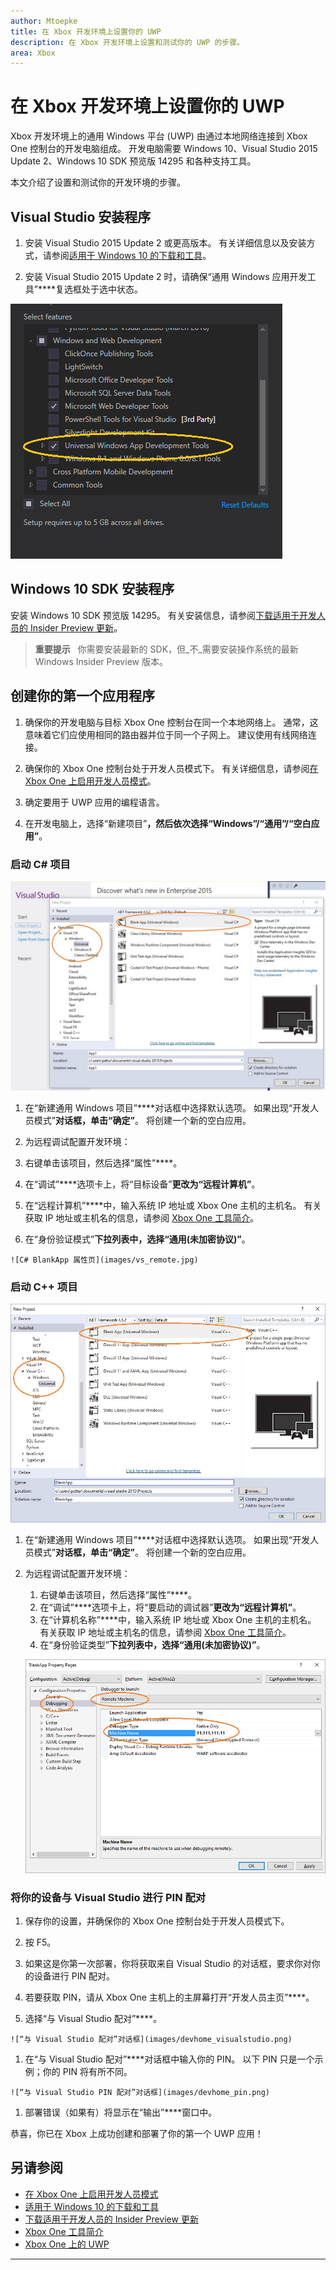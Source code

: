 ```yaml
---
author: Mtoepke
title: 在 Xbox 开发环境上设置你的 UWP
description: 在 Xbox 开发环境上设置和测试你的 UWP 的步骤。
area: Xbox
---
```


# 在 Xbox 开发环境上设置你的 UWP

Xbox 开发环境上的通用 Windows 平台 (UWP) 由通过本地网络连接到 Xbox One 控制台的开发电脑组成。
开发电脑需要 Windows 10、Visual Studio 2015 Update 2、Windows 10 SDK 预览版 14295 和各种支持工具。


本文介绍了设置和测试你的开发环境的步骤。

## Visual Studio 安装程序

1. 安装 Visual Studio 2015 Update 2 或更高版本。 有关详细信息以及安装方式，请参阅[适用于 Windows 10 的下载和工具](https://dev.windows.com/downloads)。

1. 安装 Visual Studio 2015 Update 2 时，请确保“通用 Windows 应用开发工具”****复选框处于选中状态。

  ![安装 Visual Studio 2015 Update 2](images/vs_install_tools.png)

## Windows 10 SDK 安装程序

安装 Windows 10 SDK 预览版 14295。 有关安装信息，请参阅[下载适用于开发人员的 Insider Preview 更新](http://go.microsoft.com/fwlink/p/?LinkId=780552)。

  > **重要提示** &nbsp;&nbsp;你需要安装最新的 SDK，但_不_需要安装操作系统的最新 Windows Insider Preview 版本。

## 创建你的第一个应用程序

1. 确保你的开发电脑与目标 Xbox One 控制台在同一个本地网络上。 通常，这意味着它们应使用相同的路由器并位于同一个子网上。 建议使用有线网络连接。

1. 确保你的 Xbox One 控制台处于开发人员模式下。  有关详细信息，请参阅[在 Xbox One 上启用开发人员模式](devkit-activation.md)。

1. 确定要用于 UWP 应用的编程语言。

1. 在开发电脑上，选择“新建项目”****，然后依次选择“Windows”/“通用”/“空白应用”****。

### 启动 C# 项目

  ![“新建项目”对话框](images/vs_universal_blank.jpg)

1. 在“新建通用 Windows 项目”****对话框中选择默认选项。 如果出现“开发人员模式”****对话框，单击“确定”****。 将创建一个新的空白应用。

1. 为远程调试配置开发环境：

  1. 右键单击该项目，然后选择“属性”****。
  1. 在“调试”****选项卡上，将“目标设备”****更改为“远程计算机”****。
  1. 在“远程计算机”****中，输入系统 IP 地址或 Xbox One 主机的主机名。 有关获取 IP 地址或主机名的信息，请参阅 [Xbox One 工具简介](introduction-to-xbox-tools.md)。
  1. 在“身份验证模式”****下拉列表中，选择“通用(未加密协议)”****。

    ![C# BlankApp 属性页](images/vs_remote.jpg)

### 启动 C++ 项目

  ![C++ 项目](images/vs_universal_cpp_blank.jpg)

1. 在“新建通用 Windows 项目”****对话框中选择默认选项。 如果出现“开发人员模式”****对话框，单击“确定”****。 将创建一个新的空白应用。

1. 为远程调试配置开发环境：

   1. 右键单击该项目，然后选择“属性”****。
   1. 在“调试”****选项卡上，将“要启动的调试器”****更改为“远程计算机”****。
   1. 在“计算机名称”****中，输入系统 IP 地址或 Xbox One 主机的主机名。 有关获取 IP 地址或主机名的信息，请参阅 [Xbox One 工具简介](introduction-to-xbox-tools.md)。
   1. 在“身份验证类型”****下拉列表中，选择“通用(未加密协议)”****。

    ![C++ BlankApp 属性页](images/vs_remote_cpp.jpg)

### 将你的设备与 Visual Studio 进行 PIN 配对

1. 保存你的设置，并确保你的 Xbox One 控制台处于开发人员模式下。

1. 按 F5。

1. 如果这是你第一次部署，你将获取来自 Visual Studio 的对话框，要求你对你的设备进行 PIN 配对。

  1. 若要获取 PIN，请从 Xbox One 主机上的主屏幕打开“开发人员主页”****。
  1. 选择“与 Visual Studio 配对”****。

    ![“与 Visual Studio 配对”对话框](images/devhome_visualstudio.png)

  1. 在“与 Visual Studio 配对”****对话框中输入你的 PIN。 以下 PIN 只是一个示例；你的 PIN 将有所不同。

    ![“与 Visual Studio PIN 配对”对话框](images/devhome_pin.png)

  1. 部署错误（如果有）将显示在“输出”****窗口中。

恭喜，你已在 Xbox 上成功创建和部署了你的第一个 UWP 应用！



## 另请参阅
- [在 Xbox One 上启用开发人员模式](devkit-activation.md)  
- [适用于 Windows 10 的下载和工具](https://dev.windows.com/downloads)  
- [下载适用于开发人员的 Insider Preview 更新](http://go.microsoft.com/fwlink/?LinkId=780552)  
- [Xbox One 工具简介](introduction-to-xbox-tools.md) 
- [Xbox One 上的 UWP](index.md)

----


<!--HONumber=May16_HO2-->


